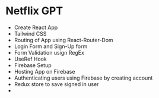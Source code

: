 # Netflix GPT

- Create React App
- Tailwind CSS
- Routing of App using React-Router-Dom
- Login Form and Sign-Up form
- Form Validation usign RegEx
- UseRef Hook
- Firebase Setup
- Hosting App on Firebase
- Authenticating users using Firebase by creating account
- Redux store to save signed in user
- 

